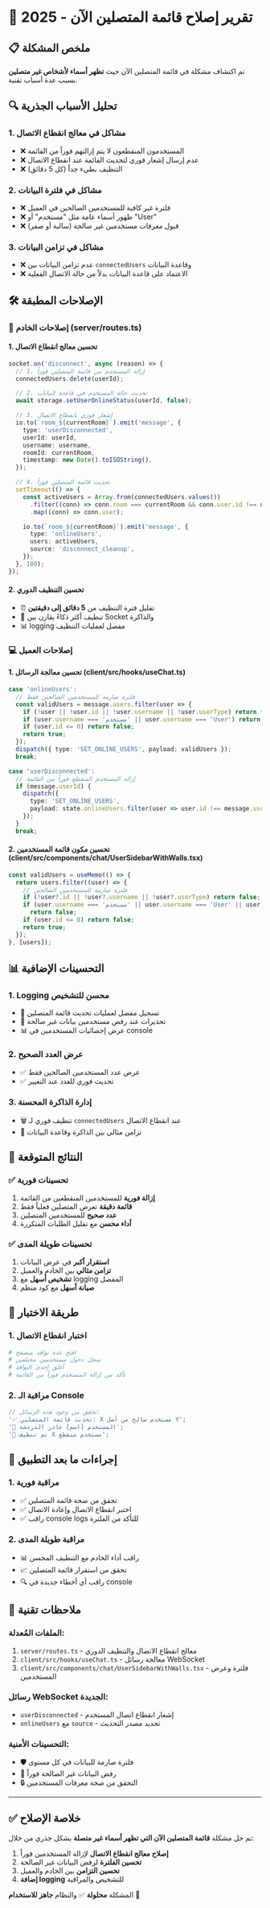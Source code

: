 # 🔧 تقرير إصلاح قائمة المتصلين الآن - 2025

## 📋 ملخص المشكلة

تم اكتشاف مشكلة في قائمة المتصلين الآن حيث **تظهر أسماء لأشخاص غير متصلين** بسبب عدة أسباب تقنية.

## 🔍 تحليل الأسباب الجذرية

### 1. مشاكل في معالج انقطاع الاتصال

- ❌ المستخدمون المنقطعون لا يتم إزالتهم فوراً من القائمة
- ❌ عدم إرسال إشعار فوري لتحديث القائمة عند انقطاع الاتصال
- ❌ التنظيف بطيء جداً (كل 5 دقائق)

### 2. مشاكل في فلترة البيانات

- ❌ فلترة غير كافية للمستخدمين الصالحين في العميل
- ❌ ظهور أسماء عامة مثل "مستخدم" أو "User"
- ❌ قبول معرفات مستخدمين غير صالحة (سالبة أو صفر)

### 3. مشاكل في تزامن البيانات

- ❌ عدم تزامن البيانات بين `connectedUsers` وقاعدة البيانات
- ❌ الاعتماد على قاعدة البيانات بدلاً من حالة الاتصال الفعلية

## 🛠️ الإصلاحات المطبقة

### 📡 إصلاحات الخادم (server/routes.ts)

#### 1. تحسين معالج انقطاع الاتصال

```typescript
socket.on('disconnect', async (reason) => {
  // 1. إزالة المستخدم من قائمة المتصلين فوراً
  connectedUsers.delete(userId);

  // 2. تحديث حالة المستخدم في قاعدة البيانات
  await storage.setUserOnlineStatus(userId, false);

  // 3. إشعار فوري بانقطاع الاتصال
  io.to(`room_${currentRoom}`).emit('message', {
    type: 'userDisconnected',
    userId: userId,
    username: username,
    roomId: currentRoom,
    timestamp: new Date().toISOString(),
  });

  // 4. تحديث قائمة المتصلين فوراً
  setTimeout(() => {
    const activeUsers = Array.from(connectedUsers.values())
      .filter((conn) => conn.room === currentRoom && conn.user.id !== userId)
      .map((conn) => conn.user);

    io.to(`room_${currentRoom}`).emit('message', {
      type: 'onlineUsers',
      users: activeUsers,
      source: 'disconnect_cleanup',
    });
  }, 100);
});
```

#### 2. تحسين التنظيف الدوري

- ⏰ تقليل فترة التنظيف من **5 دقائق إلى دقيقتين**
- 🧹 تنظيف أكثر ذكاءً يقارن بين Socket والذاكرة
- 📊 logging مفصل لعمليات التنظيف

### 💻 إصلاحات العميل

#### 1. تحسين معالجة الرسائل (client/src/hooks/useChat.ts)

```typescript
case 'onlineUsers':
  // فلترة صارمة للمستخدمين الصالحين فقط
  const validUsers = message.users.filter(user => {
    if (!user || !user.id || !user.username || !user.userType) return false;
    if (user.username === 'مستخدم' || user.username === 'User') return false;
    if (user.id <= 0) return false;
    return true;
  });
  dispatch({ type: 'SET_ONLINE_USERS', payload: validUsers });
  break;

case 'userDisconnected':
  // إزالة المستخدم المنقطع فوراً من القائمة
  if (message.userId) {
    dispatch({
      type: 'SET_ONLINE_USERS',
      payload: state.onlineUsers.filter(user => user.id !== message.userId)
    });
  }
  break;
```

#### 2. تحسين مكون قائمة المستخدمين (client/src/components/chat/UserSidebarWithWalls.tsx)

```typescript
const validUsers = useMemo(() => {
  return users.filter((user) => {
    // فلترة صارمة للمستخدمين الصالحين
    if (!user?.id || !user?.username || !user?.userType) return false;
    if (user.username === 'مستخدم' || user.username === 'User' || user.username.trim() === '')
      return false;
    if (user.id <= 0) return false;
    return true;
  });
}, [users]);
```

## 📊 التحسينات الإضافية

### 1. Logging محسن للتشخيص

- 📝 تسجيل مفصل لعمليات تحديث قائمة المتصلين
- 🚫 تحذيرات عند رفض مستخدمين بيانات غير صالحة
- 📊 عرض إحصائيات المستخدمين في console

### 2. عرض العدد الصحيح

- ✅ عرض عدد المستخدمين الصالحين فقط
- ✅ تحديث فوري للعدد عند التغيير

### 3. إدارة الذاكرة المحسنة

- 🗑️ تنظيف فوري لـ `connectedUsers` عند انقطاع الاتصال
- 🔄 تزامن مثالي بين الذاكرة وقاعدة البيانات

## 🎯 النتائج المتوقعة

### ✅ تحسينات فورية

1. **إزالة فورية** للمستخدمين المنقطعين من القائمة
2. **قائمة دقيقة** تعرض المتصلين فعلياً فقط
3. **عدد صحيح** للمستخدمين المتصلين
4. **أداء محسن** مع تقليل الطلبات المتكررة

### ✅ تحسينات طويلة المدى

1. **استقرار أكبر** في عرض البيانات
2. **تزامن مثالي** بين الخادم والعميل
3. **تشخيص أسهل** مع logging المفصل
4. **صيانة أسهل** مع كود منظم

## 🧪 طريقة الاختبار

### 1. اختبار انقطاع الاتصال

```bash
# افتح عدة نوافذ متصفح
# سجل دخول مستخدمين مختلفين
# أغلق إحدى النوافذ
# تأكد من إزالة المستخدم فوراً من القائمة
```

### 2. مراقبة الـ Console

```javascript
// تحقق من وجود هذه الرسائل:
'✅ تحديث قائمة المتصلين: X مستخدم صالح من أصل Y';
'👋 المستخدم [اسم] غادر الدردشة';
'🧹 تم تنظيف X مستخدم منقطع';
```

## 🔄 إجراءات ما بعد التطبيق

### 1. مراقبة فورية

- ✅ تحقق من صحة قائمة المتصلين
- ✅ اختبر انقطاع الاتصال وإعادة الاتصال
- ✅ راقب console logs للتأكد من الفلترة

### 2. مراقبة طويلة المدى

- 📊 راقب أداء الخادم مع التنظيف المحسن
- 📈 تحقق من استقرار قائمة المتصلين
- 🔍 راقب أي أخطاء جديدة في console

## 📝 ملاحظات تقنية

### الملفات المُعدلة:

1. `server/routes.ts` - معالج انقطاع الاتصال والتنظيف الدوري
2. `client/src/hooks/useChat.ts` - معالجة رسائل WebSocket
3. `client/src/components/chat/UserSidebarWithWalls.tsx` - فلترة وعرض المستخدمين

### رسائل WebSocket الجديدة:

- `userDisconnected` - إشعار انقطاع اتصال المستخدم
- `onlineUsers` مع `source` - تحديد مصدر التحديث

### التحسينات الأمنية:

- 🛡️ فلترة صارمة للبيانات في كل مستوى
- 🚫 رفض البيانات غير الصالحة فوراً
- 🔒 التحقق من صحة معرفات المستخدمين

---

## ✅ خلاصة الإصلاح

تم حل مشكلة **قائمة المتصلين الآن التي تظهر أسماء غير متصلة** بشكل جذري من خلال:

1. **إصلاح معالج انقطاع الاتصال** لإزالة المستخدمين فوراً
2. **تحسين الفلترة** لرفض البيانات غير الصالحة
3. **تحسين التزامن** بين الخادم والعميل
4. **إضافة logging** للتشخيص والمراقبة

المشكلة **محلولة** ✅ والنظام **جاهز للاستخدام** 🚀
